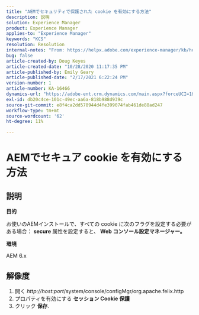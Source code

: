 ```yaml
---
title: "AEMでセキュリティで保護された cookie を有効にする方法"
description: 説明
solution: Experience Manager
product: Experience Manager
applies-to: "Experience Manager"
keywords: "KCS"
resolution: Resolution
internal-notes: "From: https://helpx.adobe.com/experience-manager/kb/how-to-enable-secure-cookies-in-AEM.html"
bug: false
article-created-by: Doug Keyes
article-created-date: "10/28/2020 11:17:35 PM"
article-published-by: Emily Geary
article-published-date: "2/17/2021 6:22:24 PM"
version-number: 1
article-number: KA-16466
dynamics-url: "https://adobe-ent.crm.dynamics.com/main.aspx?forceUCI=1&pagetype=entityrecord&etn=knowledgearticle&id=6396cebe-7319-eb11-a813-000d3a5937f3"
exl-id: db20c4ce-101c-49ec-aa6a-818b988d939c
source-git-commit: e8f4ca2dd578944d4fe399074fab461de88ad247
workflow-type: tm+mt
source-wordcount: '62'
ht-degree: 11%

---
```


# AEMでセキュア cookie を有効にする方法

## 説明


<b>目的</b>

お使いのAEMインストールで、すべての cookie に次のフラグを設定する必要がある場合： <b>secure</b> 属性を設定すると、 <b>Web コンソール設定マネージャー。</b>

<b>環境</b>

AEM 6.x


## 解像度


1. 開く *http://host:port*/system/console/configMgr/org.apache.felix.http
2. プロパティを有効にする <b>セッション Cookie 保護</b>
3. クリック <b>保存</b>.
